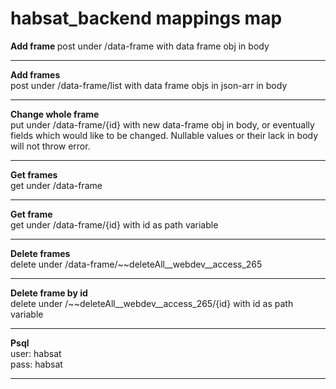 # habsat_backend mappings map
<strong>Add frame </strong>
post under /data-frame with data frame obj in body
<hr>
<strong>Add frames </strong><br>
post under /data-frame/list with data frame objs in json-arr in body
<hr>
<strong>Change whole frame </strong><br>
put under /data-frame/{id} with new data-frame obj in body, or eventually fields which would like to be changed. Nullable values or their lack in body will not throw error.
<hr>
<strong>Get frames </strong><br>
get under /data-frame
<hr>
<strong>Get frame </strong><br>
get under /data-frame/{id} with id as path variable
<hr>
<strong>Delete frames</strong><br>
delete under /data-frame/~~deleteAll__webdev__access_265
<hr>
<strong>Delete frame by id</strong><br>
delete under /~~deleteAll__webdev__access_265/{id} with id as path variable
<hr>
<strong>Psql</strong><br>
user: habsat<br>
pass: habsat
<hr>
